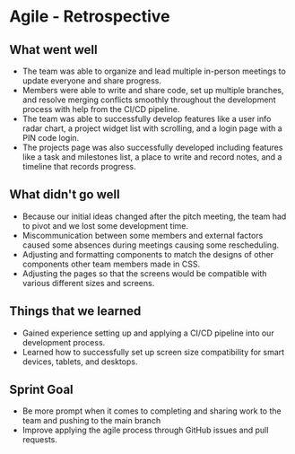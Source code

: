 # Agile - Retrospective


## What went well
- The team was able to organize and lead multiple in-person meetings to update everyone and share progress.
- Members were able to write and share code, set up multiple branches, and resolve merging conflicts smoothly throughout the development process with help from the CI/CD pipeline.
- The team was able to successfully develop features like a user info radar chart, a project widget list with scrolling, and a login page with a PIN code login.
- The projects page was also successfully developed including features like a task and milestones list, a place to write and record notes, and a timeline that records progress.

## What didn't go well
- Because our initial ideas changed after the pitch meeting, the team had to pivot and we lost some development time.
- Miscommunication between some members and external factors caused some absences during meetings causing some rescheduling.
- Adjusting and formatting components to match the designs of other components other team members made in CSS.
- Adjusting the pages so that the screens would be compatible with various different sizes and screens.

## Things that we learned
- Gained experience setting up and applying a CI/CD pipeline into our development process.
- Learned how to successfully set up screen size compatibility for smart devices, tablets, and desktops. 


## Sprint Goal
- Be more prompt when it comes to completing and sharing work to the team and pushing to the main branch
- Improve applying the agile process through GitHub issues and pull requests.

